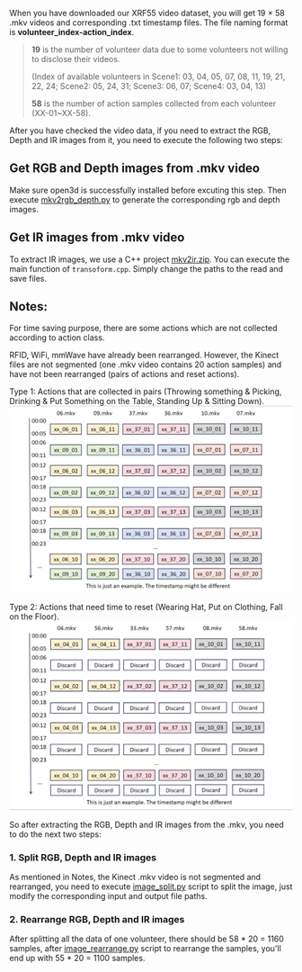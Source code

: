 When you have downloaded our XRF55 video dataset, you will get 19 × 58 .mkv videos and corresponding .txt timestamp files. The file naming format is **volunteer_index-action_index**.

> **19** is the number of volunteer data due to some volunteers not willing to disclose their videos.
> 
> (Index of available volunteers in Scene1: 03, 04, 05, 07, 08, 11, 19, 21, 22, 24; Scene2: 05, 24, 31; Scene3: 06, 07; Scene4: 03, 04, 13)
> 
> **58** is the number of action samples collected from each volunteer (XX-01~XX-58).

After you have checked the video data, if you need to extract the RGB, Depth and IR images from it, you need to execute the following two steps:

## Get RGB and Depth images from .mkv video

Make sure open3d is successfully installed before excuting this step. Then execute [mkv2rgb_depth.py](./hardware%20tutorial/Kinect/mkv2rgb_depth.py) to generate the corresponding rgb and depth images.

## Get IR images from .mkv video

To extract IR images, we use a C++ project [mkv2ir.zip](.//hardware%20tutorial/Kinect/mkv2ir.zip). You can execute the main function of `transoform.cpp`. Simply change the paths to the read and save files.

## Notes:

For time saving purpose, there are some actions which are not collected according to action class. 

RFID, WiFi, mmWave have already been rearranged. However, the Kinect files are not segmented (one .mkv video contains 20 action samples) and have not been rearranged (pairs of actions and reset actions).

Type 1: Actions that are collected in pairs (Throwing something & Picking, Drinking & Put Something on the Table, Standing Up & Sitting Down).
![pair](./hardware%20tutorial/assets/re_arrange_pair.png)

Type 2: Actions that need time to reset (Wearing Hat, Put on Clothing, Fall on the Floor).
![even](./hardware%20tutorial/assets/re_arrange_even.png)

So after extracting the RGB, Depth and IR images from the .mkv, you need to do the next two steps:

### 1. Split RGB, Depth and IR images

As mentioned in Notes, the Kinect .mkv video is not segmented and rearranged, you need to execute [image_split.py](./hardware%20tutorial/Kinect/image_split.py) script to split the image, just modify the corresponding input and output file paths.

### 2. Rearrange RGB, Depth and IR images

After splitting all the data of one volunteer, there should be 58 * 20 = 1160 samples, after [image_rearrange.py](./hardware%20tutorial/Kinect/image_rearrange.py) script to rearrange the samples, you'll end up with 55 * 20 = 1100 samples.

